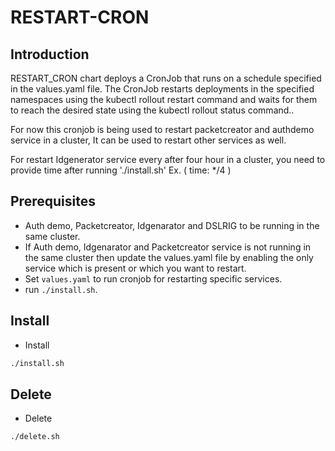 # RESTART-CRON

## Introduction
RESTART_CRON chart deploys a CronJob that runs on a schedule specified in the values.yaml file. The CronJob restarts deployments in the specified namespaces using the kubectl rollout restart command and waits for them to reach the desired state using the kubectl rollout status command..

For now this cronjob is being used to restart packetcreator and authdemo service in a cluster, It can be used to restart other services as well.

For restart Idgenerator service every after four hour in a cluster, you need to provide time after running './install.sh' Ex. ( time: */4 )

## Prerequisites
* Auth demo, Packetcreator, Idgenarator and DSLRIG to be running in the same cluster.
* If Auth demo, Idgenarator and Packetcreator service is not running in the same cluster then update the values.yaml file by enabling the only service which is present or which you want to restart.
* Set `values.yaml` to run cronjob for restarting specific services.
* run `./install.sh`.

## Install
* Install
```sh
./install.sh
```

## Delete
* Delete
```sh
./delete.sh
```
